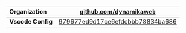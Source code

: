 | **Organization** | [github.com/dynamikaweb](https://github.com/dynamikaweb) |
| :----------------------- | ------------------------- |
| **Vscode Config** | [979677ed9d17ce6efdcbbb78834ba686](gist.github.com/dynamika-ti) |

